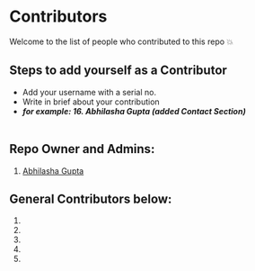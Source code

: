 # Contributors
Welcome to the list of people who contributed to this repo 💥

## Steps to add yourself as a Contributor
- Add your username with a serial no.
- Write in brief about your contribution
- ___for example: 16. Abhilasha Gupta (added Contact Section)___ <br></br>

## Repo Owner and Admins:
1. [Abhilasha Gupta](https://github.com/AbhilashaGupta16)

## General Contributors below:
1.
2.
3.
4.
5.

